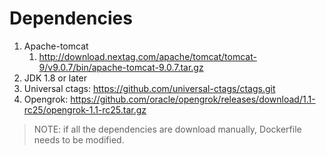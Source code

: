 # Dependencies

1. Apache-tomcat
   1. http://download.nextag.com/apache/tomcat/tomcat-9/v9.0.7/bin/apache-tomcat-9.0.7.tar.gz
2. JDK 1.8 or later
3. Universal ctags: https://github.com/universal-ctags/ctags.git
4. Opengrok: https://github.com/oracle/opengrok/releases/download/1.1-rc25/opengrok-1.1-rc25.tar.gz

> NOTE: if all the dependencies are download manually, Dockerfile needs to be modified.